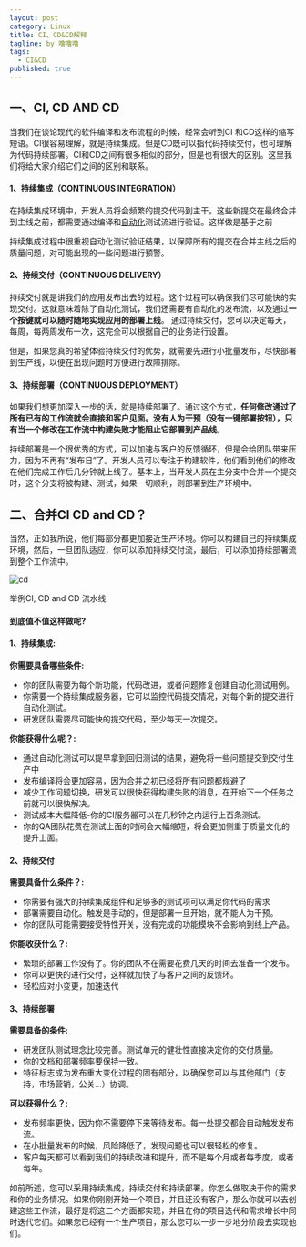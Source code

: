 ```yaml
---
layout: post
category: Linux
title: CI、CD&CD解释
tagline: by 噜噜噜
tags: 
  - CI&CD
published: true
---
```




<!--more-->

## 一、CI, CD AND CD

当我们在谈论现代的软件编译和发布流程的时候，经常会听到CI 和CD这样的缩写短语。CI很容易理解，就是持续集成。但是CD既可以指代码持续交付，也可理解为代码持续部署。CI和CD之间有很多相似的部分，但是也有很大的区别。这里我们将给大家介绍它们之间的区别和联系。

#### 1、持续集成（CONTINUOUS INTEGRATION）

在持续集成环境中，开发人员将会频繁的提交代码到主干。这些新提交在最终合并到主线之前，都需要通过编译和[自动化](http://www.ttlsa.com/auto/)测试流进行验证。这样做是基于之前

持续集成过程中很重视自动化测试验证结果，以保障所有的提交在合并主线之后的质量问题，对可能出现的一些问题进行预警。

#### 2、持续交付（CONTINUOUS DELIVERY）

持续交付就是讲我们的应用发布出去的过程。这个过程可以确保我们尽可能快的实现交付。这就意味着除了自动化测试，我们还需要有自动化的发布流，以及通过**一个按键就可以随时随地实现应用的部署上线**。
通过持续交付，您可以决定每天，每周，每两周发布一次，这完全可以根据自己的业务进行设置。

但是，如果您真的希望体验持续交付的优势，就需要先进行小批量发布，尽快部署到生产线，以便在出现问题时方便进行故障排除。

#### 3、持续部署（CONTINUOUS DEPLOYMENT）

如果我们想更加深入一步的话，就是持续部署了。通过这个方式，**任何修改通过了所有已有的工作流就会直接和客户见面。没有人为干预（没有一键部署按钮），只有当一个修改在工作流中构建失败才能阻止它部署到产品线**。

持续部署是一个很优秀的方式，可以加速与客户的反馈循环，但是会给团队带来压力，因为不再有“发布日”了。开发人员可以专注于构建软件，他们看到他们的修改在他们完成工作后几分钟就上线了。基本上，当开发人员在主分支中合并一个提交时，这个分支将被构建、测试，如果一切顺利，则部署到生产环境中。

## 二、合并CI CD and CD？

当然，正如我所说，他们每部分都更加接近生产环境。你可以构建自己的持续集成环境，然后，一旦团队适应，你可以添加持续交付流，最后，可以添加持续部署流到整个工作流中。

![cd](http://www.ttlsa.com/wp-content/uploads/2017/12/cicd-1024x90.jpg)

举例CI, CD and CD 流水线

#### 到底值不值这样做呢?

#### 1、持续集成:

**你需要具备哪些条件:**

- 你的团队需要为每个新功能，代码改进，或者问题修复创建自动化测试用例。
- 你需要一个持续集成服务器，它可以监控代码提交情况，对每个新的提交进行自动化测试。
- 研发团队需要尽可能快的提交代码，至少每天一次提交。

**你能获得什么呢？:**

- 通过自动化测试可以提早拿到回归测试的结果，避免将一些问题提交到交付生产中
- 发布编译将会更加容易，因为合并之初已经将所有问题都规避了
- 减少工作问题切换，研发可以很快获得构建失败的消息，在开始下一个任务之前就可以很快解决。
- 测试成本大幅降低-你的CI服务器可以在几秒钟之内运行上百条测试。
- 你的QA团队花费在测试上面的时间会大幅缩短，将会更加侧重于质量文化的提升上面。

#### 2、持续交付

**需要具备什么条件？:**

- 你需要有强大的持续集成组件和足够多的测试项可以满足你代码的需求
- 部署需要自动化。触发是手动的，但是部署一旦开始，就不能人为干预。
- 你的团队可能需要接受特性开关，没有完成的功能模块不会影响到线上产品。

**你能收获什么？:**

- 繁琐的部署工作没有了。你的团队不在需要花费几天的时间去准备一个发布。
- 你可以更快的进行交付，这样就加快了与客户之间的反馈环。
- 轻松应对小变更，加速迭代

#### 3、持续部署

**需要具备的条件:**

- 研发团队测试理念比较完善。测试单元的健壮性直接决定你的交付质量。
- 你的文档和部署频率要保持一致。
- 特征标志成为发布重大变化过程的固有部分，以确保您可以与其他部门（支持，市场营销，公关…）协调。

**可以获得什么？:**

- 发布频率更快，因为你不需要停下来等待发布。每一处提交都会自动触发发布流。
- 在小批量发布的时候，风险降低了，发现问题也可以很轻松的修复。
- 客户每天都可以看到我们的持续改进和提升，而不是每个月或者每季度，或者每年。

如前所述，您可以采用持续集成，持续交付和持续部署。你怎么做取决于你的需求和你的业务情况。如果你刚刚开始一个项目，并且还没有客户，那么你就可以去创建这些工作流，最好是将这三个方面都实现，并且在你的项目迭代和需求增长中同时迭代它们。如果您已经有一个生产项目，那么您可以一步一步地分阶段去实现他们。